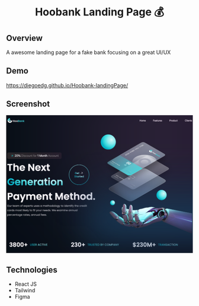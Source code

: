 <h1 align='center'>Hoobank Landing Page 💰</h1>

## Overview
A awesome landing page for a fake bank focusing on a great UI/UX

## Demo
https://diegoedg.github.io/Hoobank-landingPage/

## Screenshot
<img src='./public/screenshot.png'>

## Technologies
- React JS
- Tailwind
- Figma